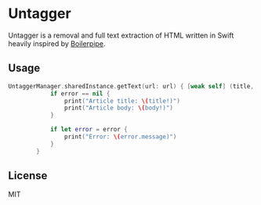 # Untagger

Untagger is a removal and full text extraction of HTML written in Swift heavily inspired by <a href="https://github.com/kohlschutter/boilerpipe">Boilerpipe</a>.

## Usage

```swift
UntaggerManager.sharedInstance.getText(url: url) { [weak self] (title, body, source, error) in
            if error == nil {
                print("Article title: \(title!)")
                print("Article body: \(body!)")
            }

            if let error = error {
                print("Error: \(error.message)")
            }
        }
```

## License

MIT
